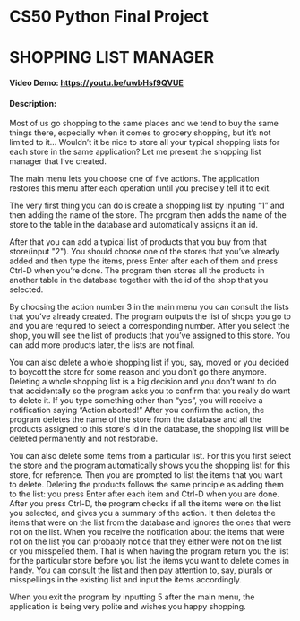 # CS50 Python Final Project
# SHOPPING LIST MANAGER
#### Video Demo:  https://youtu.be/uwbHsf9QVUE
#### Description:

Most of us go shopping to the same places and we tend to buy the same things there, especially when it comes to grocery shopping, but it’s not limited to it... Wouldn’t it be nice to store all your typical shopping lists for each store in the same application? Let me present the shopping list manager that I’ve created.

The main menu lets you choose one of five actions. The application restores this menu after each operation until you precisely tell it to exit.

The very first thing you can do is create a shopping list by inputing “1” and then adding the name of the store. The program then adds the name of the store to the table in the database and automatically assigns it an id.

After that you can add a typical list of products that you buy from that store(input "2"). You should choose one of the stores that you’ve already added and then type the items, press Enter after each of them and press Ctrl-D when you’re done. The program then stores all the products in another table in the database together with the id of the shop that you selected.

By choosing the action number 3 in the main menu you can consult the lists that you’ve already created. The program outputs the list of shops you go to and you are required to select a corresponding number. After you select the shop, you will see the list of products that you’ve assigned to this store. You can add more products later, the lists are not final.

You can also delete a whole shopping list if you, say, moved or you decided to boycott the store for some reason and you don’t go there anymore. Deleting a whole shopping list is a big decision and you don’t want to do that accidentally so the program asks you to confirm that you really do want to delete it. If you type something other than “yes”, you will receive a notification saying “Action aborted!” After you confirm the action, the program deletes the name of the store from the database and all the products assigned to this store's id in the database, the shopping list will be deleted permanently and not restorable.

You can also delete some items from a particular list. For this you first select the store and the program automatically shows you the shopping list for this store, for reference. Then you are prompted to list the items that you want to delete. Deleting the products follows the same principle as adding them to the list: you press Enter after each item and Ctrl-D when you are done. After you press Ctrl-D, the program checks if all the items were on the list you selected, and gives you a summary of the action. It then deletes the items that were on the list from the database and ignores the ones that were not on the list. When you receive the notification about the items that were not on the list you can probably notice that they either were not on the list or you misspelled them. That is when having the program return you the list for the particular store before you list the items you want to delete comes in handy. You can consult the list and then pay attention to, say, plurals or misspellings in the existing list and input the items accordingly.

When you exit the program by inputting 5 after the main menu, the application is being very polite and wishes you happy shopping.
